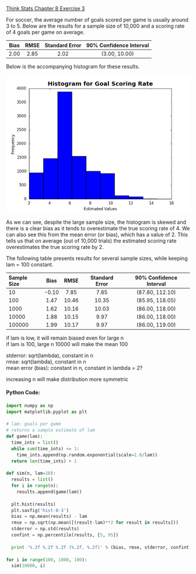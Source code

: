 [Think Stats Chapter 8 Exercise 3](http://greenteapress.com/thinkstats2/html/thinkstats2009.html#toc77)

For soccer, the average number of goals scored per game is usually around 3 to 5. Below are the results for a sample size of 10,000 and a scoring rate of 4 goals per game on average.

|Bias|RMSE|Standard Error|90% Confidence Interval|
|:---:|:---:|:---:|:---:|
|2.00|2.85|2.02|(3.00, 10.00)|

Below is the accompanying histogram for these results.

![alt-text](https://github.com/a3huang/dsp/blob/master/img/hist-8-3.png)

As we can see, despite the large sample size, the histogram is skewed and there is a clear bias as it tends to overestimate the true scoring rate of 4. We can also see this from the mean error (or bias), which has a value of 2. This tells us that on average (out of 10,000 trials) the estimated scoring rate overestimates the true scoring rate by 2.

The following table presents results for several sample sizes, while keeping lam = 100 constant.

|Sample Size|Bias|RMSE|Standard Error|90% Confidence Interval|
|:---|:---:|:---:|:---:|:---:|
|10|-0.10|7.85|7.85|(87.80, 112.10)|
|100|1.47|10.46|10.35|(85.95, 118.05)|
|1000|1.62|10.16|10.03|(86.00, 118.00)|
|10000|1.88|10.15|9.97|(86.00, 118.00)|
|100000|1.99|10.17|9.97|(86.00, 119.00)|

if lam is low, it will remain biased even for large n                         
if lam is 100, large n 10000 will make the mean 100                           

stderror: sqrt(lambda), constant in n                                         
rmse: sqrt(lambda), constant in n                                             
mean error (bias): constant in n, constant in lambda = 2?                     

increasing n will make distribution more symmetric

#### Python Code:
```python
import numpy as np
import matplotlib.pyplot as plt

# lam: goals per game                                       
# returns a sample estimate of lam
def game(lam):
  time_ints = list()
  while sum(time_ints) <= 1:
    time_ints.append(np.random.exponential(scale=1.0/lam))
  return len(time_ints) + 1

def sim(n, lam=10):
  results = list()
  for i in range(n):
    results.append(game(lam))
  
  plt.hist(results)
  plt.savfig('hist-8-3')
  bias = np.mean(results) - lam
  rmse = np.sqrt(np.mean([(result-lam)**2 for result in results]))
  stderror = np.std(results)
  confint = np.percentile(results, [5, 95])
  
  print '%.2f %.2f %.2f (%.2f, %.2f)' % (bias, rmse, stderror, confint[0], confint[1])

for i in range(100, 1000, 100):
  sim(10000, i)
```
